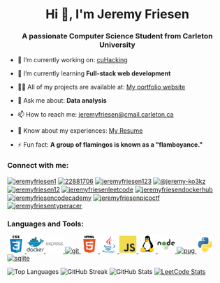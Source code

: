 <h1 align="center">Hi 👋, I'm Jeremy Friesen</h1>
<h3 align="center">A passionate Computer Science Student from Carleton University</h3>

- 🔭 I’m currently working on: [cuHacking](https://github.com/cuhacking/2025)

- 🌱 I’m currently learning **Full-stack web development**
  
- 👨‍💻 All of my projects are available at: [My portfolio website](https://jeremy-friesen.dev/)

- 💬 Ask me about: **Data analysis**

- 📫 How to reach me: [jeremyfriesen@cmail.carleton.ca](mailto:jeremyfriesen@cmail.carleton.ca)

- 📄 Know about my experiences: [My Resume](https://drive.google.com/file/d/1c2zP20c444dfXdmHDbV-jF_hnJxz8C7i/view?usp=sharing)

- ⚡ Fun fact: **A group of flamingos is known as a "flamboyance."**

<h3 align="left">Connect with me:</h3>
<p align="left">
<a href="https://linkedin.com/in/jeremyfriesen1" target="blank"><img align="center" src="https://raw.githubusercontent.com/rahuldkjain/github-profile-readme-generator/master/src/images/icons/Social/linked-in-alt.svg" alt="jeremyfriesen1" height="40" width="40" /></a>
<a href="https://stackoverflow.com/users/22881706" target="blank"><img align="center" src="https://raw.githubusercontent.com/rahuldkjain/github-profile-readme-generator/master/src/images/icons/Social/stack-overflow.svg" alt="22881706" height="40" width="40" /></a>
<a href="https://kaggle.com/jeremyfriesen123" target="blank"><img align="center" src="https://raw.githubusercontent.com/rahuldkjain/github-profile-readme-generator/master/src/images/icons/Social/kaggle.svg" alt="jeremyfriesen123" height="40" width="40" /></a>
<a href="https://www.youtube.com/@jeremy-ko3kz" target="blank"><img align="center" src="https://raw.githubusercontent.com/rahuldkjain/github-profile-readme-generator/master/src/images/icons/Social/youtube.svg" alt="@jeremy-ko3kz" height="40" width="40"/></a>
<a href="https://www.hackerrank.com/jeremyfriesen12" target="blank"><img align="center" src="https://raw.githubusercontent.com/rahuldkjain/github-profile-readme-generator/master/src/images/icons/Social/hackerrank.svg" alt="jeremyfriesen12" height="40" width="40" /></a>
<a href="https://www.leetcode.com/jeremyfriesenleetcode" target="blank"><img align="center" src="https://raw.githubusercontent.com/rahuldkjain/github-profile-readme-generator/master/src/images/icons/Social/leet-code.svg" alt="jeremyfriesenleetcode" height="40" width="40" /></a>
<a href="https://hub.docker.com/u/jeremyfriesen1" target="blank"><img align="center" src ="https://logos-world.net/wp-content/uploads/2021/02/Docker-Emblem.png" alt ="jeremyfriesendockerhub" height ="40" width ="65"/></a>
<a href="https://www.codecademy.com/profiles/JeremyFriesenCA" target="blank"><img align="center" src="https://play-lh.googleusercontent.com/sfcMEVWE3eIUF5uQ2fo4MeLBFNDGaftbN_t6_i6zbvE6XC0dOcizOMA9cfigSXq7_92b" alt="jeremyfriesencodecademy" height="40" width="40" /></a>
<a href="https://play.picoctf.org/users/JeremyFriesen" target="blank"><img align="center" src="https://avatars.githubusercontent.com/u/5315773?s=200&v=4" alt="jeremyfriesenpicoctf" height="40" width="40" /></a> 
<a href="https://data.typeracer.com/pit/profile?user=jeremyfriesen1234" target="blank"><img align="center" src ="https://th.bing.com/th/id/R.3e19406e4d547d10defd13096ac8bd46?rik=AnC5OkvmlNixaA&riu=http%3a%2f%2fupload.wikimedia.org%2fwikipedia%2fen%2fthumb%2fd%2fd1%2fTypeRacer_logo.svg%2f220px-TypeRacer_logo.svg.png&ehk=DJLoahtQBJdtbSaWzTXhWB4KyMFIS1oWx9gHycpLjJs%3d&risl=&pid=ImgRaw&r=0" alt="jeremyfriesentyperacer" height ="40" width="40"/></a>
</p>

<h3 align="left">Languages and Tools:</h3>
<p align="left">
<a href="https://www.w3schools.com/css/" target="_blank" rel="noreferrer"> <img src="https://raw.githubusercontent.com/devicons/devicon/master/icons/css3/css3-original-wordmark.svg" alt="css3" width="40" height="40"/> </a> 
<a href="https://www.docker.com/" target="_blank" rel="noreferrer"> <img src="https://raw.githubusercontent.com/devicons/devicon/master/icons/docker/docker-original-wordmark.svg" alt="docker" width="40" height="40"/> </a> 
<a href="https://expressjs.com" target="_blank" rel="noreferrer"> <img src="https://raw.githubusercontent.com/devicons/devicon/master/icons/express/express-original-wordmark.svg" alt="express" width="40" height="40"/> </a> 
<a href="https://git-scm.com/" target="_blank" rel="noreferrer"> <img src="https://www.vectorlogo.zone/logos/git-scm/git-scm-icon.svg" alt="git" width="40" height="40"/> </a> 
<a href="https://www.w3.org/html/" target="_blank" rel="noreferrer"> <img src="https://raw.githubusercontent.com/devicons/devicon/master/icons/html5/html5-original-wordmark.svg" alt="html5" width="40" height="40"/> </a> 
<a href="https://www.java.com" target="_blank" rel="noreferrer"> <img src="https://raw.githubusercontent.com/devicons/devicon/master/icons/java/java-original.svg" alt="java" width="40" height="40"/> </a> 
<a href="https://developer.mozilla.org/en-US/docs/Web/JavaScript" target="_blank" rel="noreferrer"> <img src="https://raw.githubusercontent.com/devicons/devicon/master/icons/javascript/javascript-original.svg" alt="javascript" width="40" height="40"/> </a> 
<a href="https://www.linux.org/" target="_blank" rel="noreferrer"> <img src="https://raw.githubusercontent.com/devicons/devicon/master/icons/linux/linux-original.svg" alt="linux" width="40" height="40"/> </a> 
<a href="https://nodejs.org" target="_blank" rel="noreferrer"> <img src="https://raw.githubusercontent.com/devicons/devicon/master/icons/nodejs/nodejs-original-wordmark.svg" alt="nodejs" width="40" height="40"/> </a> 
<a href="https://pugjs.org" target="_blank" rel="noreferrer"> <img src="https://cdn.worldvectorlogo.com/logos/pug.svg" alt="pug" width="40" height="40"/> </a> 
<a href="https://www.python.org" target="_blank" rel="noreferrer"> <img src="https://raw.githubusercontent.com/devicons/devicon/master/icons/python/python-original.svg" alt="python" width="40" height="40"/> </a> 
<a href="https://www.sqlite.org/" target="_blank" rel="noreferrer"> <img src="https://www.vectorlogo.zone/logos/sqlite/sqlite-icon.svg" alt="sqlite" width="40" height="40"/> </a> 
</p>

<div align="left">
    <tr>
      <td>
        <img src="https://github-readme-stats.vercel.app/api/top-langs?username=jeremyfriesengithub&show_icons=true&theme=transparent&locale=en&layout=compact" alt="Top Languages" />
      </td>
      <td>
        <img src="https://streak-stats.demolab.com?user=JeremyFriesenGitHub&theme=transparent&card_width=500&card_height=170" alt="GitHub Streak" />
      </td>
    </tr>
    <tr>
       <td>
         <img src="https://github-readme-stats.vercel.app/api?username=jeremyfriesengithub&show_icons=true&show=reviews,discussions_started,prs_merged,prs_merged_percentage&theme=transparent" alt="GitHub Stats" style="width: 400px;" />
       </td>
      <td>
        <a href="https://leetcode.com/JeremyFriesenLeetCode/">
          <img src="https://leetcard.jacoblin.cool/JeremyFriesenLeetCode?theme=light&font=Ubuntu&ext=heatmap" alt="LeetCode Stats" style="width: 400px;" />
        </a>
      </td>
    </tr>
</div>



